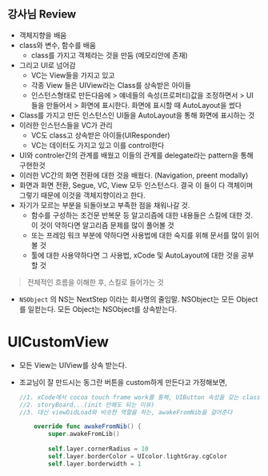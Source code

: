 ## 강사님 Review

- 객체지향을 배움
- class와 변수, 함수를 배움
	- class를 가지고 객체라는 것을 만둠 (메모리안에 존재)
- 그리고 UI로 넘어감
	- VC는 View들을 가지고 있고
	- 각종 View 들은 UIView라는 Class를 상속받은 아이들
	- 인스턴스형태로 만든다음에 > 얘네들의 속성(프로퍼티)값을 조정하면서 > UI들을 만들어서 > 화면에 표시한다. 화면에 표시할 때 AutoLayout을 썼다
- Class를 가지고 만든 인스턴스인 UI들을 AutoLayout을 통해 화면에 표시하는 것
- 이러한 인스턴스들을 VC가 관리
	- VC도 class고 상속받은 아이들(UIResponder)
	- VC는 데이터도 가지고 있고 이를 control한다
- UI와 controler간의 관계를 배웠고 이들의 관계를 delegate라는 pattern을 통해 구현한것
- 이러한 VC간의 화면 전환에 대한 것을 배웠다. (Navigation, preent modally)
- 화면과 화면 전환, Segue, VC, View 모두 인스턴스다. 결국 이 들이 다 객체이며 그렇기 때문에 이것을 객체지향이라고 한다.
- 자기가 모르는 부분을 되돌아보고 부족한 점을 채워나갈 것.
	- 함수를 구성하는 조건문 반복문 등 알고리즘에 대한 내용들은 스킬에 대한 것. 이 것이 약하다면 알고리즘 문제를 많이 풀어볼 것
	- 또는 프레임 워크 부분에 약하다면 사용법에 대한 숙지를 위해 문서를 많이 읽어볼 것
	- 툴에 대한 사용약하다면 그 사용법, xCode 및 AutoLayout에 대한 것을 공부할 것

> 전체적인 흐름을 이해한 후, 스킬로 들어가는 것

- `NSObject` 의 NS는 NextStep 이라는 회사명의 줄임말. NSObject는 모든 Object를 일컫는다. 모든 Object는 NSObject를 상속받는다. 

# UICustomView

- 모든 View는 UIView를 상속 받는다.
- 조교님이 잘 만드시는 동그란 버튼을 custom하게 만든다고 가정해보면,

	```swift
	//1. xCode에서 cocoa touch frame work를 통해, UIButton 속성을 갖는 class를 하나 만들어준다.
	//2. storyBoard...(init 안해도 되는 이유)
	//3. 대신 viewDidLoad와 비슷한 역할을 하는, awakeFromNib을 걸어준다
	
		override func awakeFromNib() {
			super.awakeFromLib()
		
			self.layer.cornerRadius = 10
			self.layer.borderColor = UIcolor.lightGray.cgColor
			self.layer.borderwidth = 1
	```
